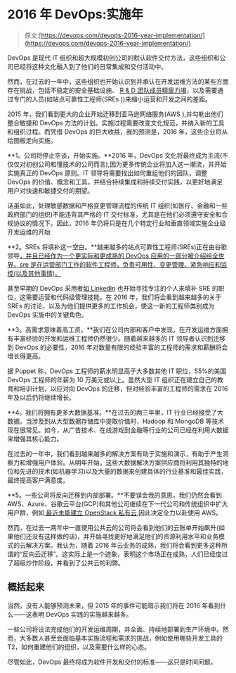 # 2016 年 DevOps:实施年

> 原文:[https://devops.com/devops-2016-year-implementation/](https://devops.com/devops-2016-year-implementation/)

DevOps 是现代 IT 组织和超大规模初创公司的默认软件交付方法，这些组织和公司已经将这种文化融入到了他们的日常集成和交付活动中。

然而，在过去的一年中，这些组织也开始认识到并承认在开发运维方法的某些方面存在挑战，包括不稳定的安全基础设施、 [R & D 团队成员精疲力竭](http://www.infoworld.com/article/3009004/devops/why-devops-is-burning-out-developers.html)，以及需要通过专门的人员(如站点可靠性工程师(SREs ))来缩小运营和开发之间的差距。

2015 年，我们看到更大的企业开始迁移到亚马逊网络服务(AWS ),并勾勒出他们整合敏捷和 DevOps 方法的计划。实施过程需要改变文化规范，并纳入新的工具和组织过程。而凭借 DevOps 的巨大收益，我的预测是，2016 年，这些企业将从绘图板走向实施。

**1。公司将停止空谈，开始实施。**2016 年，DevOps 文化将最终成为主流(不仅仅对初创公司和懂技术的公司而言),因为更多传统企业将加入这一潮流，并开始实施真正的 DevOps 原则。IT 领导将需要找出如何重组他们的团队，调整 DevOps 的价值、概念和工具，并结合持续集成和持续交付实践，以更好地满足用户对快速和敏捷交付的期望。

话虽如此，处理敏感数据和严格变更管理流程的传统 IT 组织(如医疗、金融和一些政府部门的组织)不能违背其严格的 IT 交付标准，尤其是在他们必须遵守安全和合规协议的情况下。因此，2016 年仍将只是在几个特定行业和垂直领域实施企业级开发运维的开始

**2。SREs 将填补这一空白。**越来越多的站点可靠性工程师(SREs)正在由谷歌领导[，并且已经作为一个更实际和更成熟的 DevOps 应用的一部分被介绍给全世界。sre 是在运营部门工作的软件工程师，负责可用性、变更管理、紧急响应和监控(以及其他事情)。](http://www.site-reliability-engineering.info/2014/04/what-is-site-reliability-engineering.html)

甚至早期的 DevOps 采用者[如 LinkedIn](http://www.infoworld.com/article/2997185/devops/linkedin-learns-to-do-devops-right.html) 也开始寻找专注的个人来填补 SRE 的职位，这需要运营和代码级管理技能。在 2016 年，我们将会看到越来越多的关于 SREs 的讨论，以及为他们提供更多的工作机会，使这一新的工程师类别成为 DevOps 实施中的关键角色。

**3。高需求意味着高工资。**我们在公司内部和客户中发现，在开发运维方面拥有丰富经验的开发和运维工程师仍然很少。随着越来越多的 IT 领导者认识到迁移到 DevOps 的必要性，2016 年对数量有限的经验丰富的工程师的需求和薪酬将会增长得更高。

据 Puppet 称，DevOps 工程师的薪水明显高于大多数其他 IT 职位，55%的美国 DevOps 工程师的年薪为 10 万美元或以上。虽然大型 IT 组织正在建立自己的教育和培训计划，以应对向 DevOps 的迁移，但对经验丰富的工程师的需求在 2016 年及以后仍将继续增长。

**4。我们将拥有更多大数据基准。**在过去的两三年里，IT 行业已经接受了大数据。当涉及到从大型数据存储库中提取价值时，Hadoop 和 MongoDB 等技术现在很常见。如今，从广告技术、在线游戏到金融等行业的公司已经在利用大数据来增强其核心能力。

在过去的一年中，我们看到越来越多的解决方案有助于实施和演示，有助于产生洞察力和增强用户体验。从明年开始，这些大数据解决方案供应商将利用其独特的地位和先进的技术(如机器学习)以及大量的数据来创建具体的行业基准和最佳实践，最终提高客户满意度。

**5。一些公司将反向迁移到内部部署。**不要误会我的意思，我们仍然会看到 AWS、Azure、谷歌云平台(GCP)和其他公司继续在下一代公司和传统组织中扩大用户群，例如,[最近未能建立 OpenStack 私有云](https://www.computerworlduk.com/cloud-computing/guardian-goes-all-in-on-aws-public-cloud-after-openstack-disaster-3629790/),因此决定全力以赴使用 AWS。

然而，在过去一两年中一直使用公共云的公司将会看到他们的云账单开始飙升(如果他们还没有这样做的话)，并开始寻找更好地满足他们的资源利用水平和业务模式的云解决方案。我认为，随着 2016 年云业务的成熟，我们将会看到更多这种所谓的“反向云迁移”。这实际上是一个迹象，表明这个市场正在成熟，人们已经度过了超级炒作阶段，并看到了公共云的利弊。

## 概括起来

当然，没有人能够预测未来，但 2015 年的事件可能暗示我们将在 2016 年看到什么——这表明 DevOps 实践的实施越来越多。

一些公司将设法完成他们的开发运维周期，并全面、持续地部署到生产环境中。然而，大多数人甚至会面临基本实施流程和需求的挑战，例如使用哪些开发工具的 T2，如何重建他们的组织，以及需要什么样的心态。

尽管如此，DevOps 最终将成为软件开发和交付的标准——这只是时间问题。